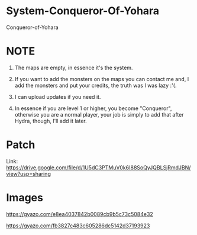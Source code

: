 # System-Conqueror-Of-Yohara
 Conqueror-of-Yohara


# NOTE

1. The maps are empty, in essence it's the system.

2. If you want to add the monsters on the maps you can contact me and, I add the monsters and put your credits, the truth was I was lazy :'(.

3. I can upload updates if you need it.

4. In essence if you are level 1 or higher, you become "Conqueror", otherwise you are a normal player, your job is simply to add that after Hydra, though, I'll add it later.


# Patch

Link: https://drive.google.com/file/d/1U5dC3PTMuV0k6I88SoQyJQBLSjRmdJBN/view?usp=sharing

# Images

https://gyazo.com/e8ea4037842b0089cb9b5c73c5084e32

https://gyazo.com/fb3827c483c605286dc5142d37193923


